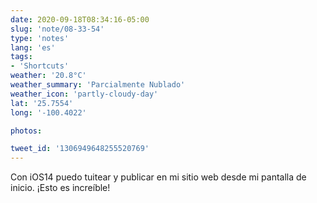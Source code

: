 ```yaml
---
date: 2020-09-18T08:34:16-05:00
slug: 'note/08-33-54'
type: 'notes'
lang: 'es'
tags:
- 'Shortcuts'
weather: '20.8°C'
weather_summary: 'Parcialmente Nublado'
weather_icon: 'partly-cloudy-day'
lat: '25.7554'
long: '-100.4022'

photos:

tweet_id: '1306949648255520769'
---
```

Con iOS14 puedo tuitear y publicar en mi sitio web desde mi pantalla de inicio. ¡Esto es increíble! 